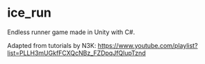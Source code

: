 # ice_run

Endless runner game made in Unity with C#.

Adapted from tutorials by N3K: https://www.youtube.com/playlist?list=PLLH3mUGkfFCXQcNBz_FZDpqJfQlupTznd
